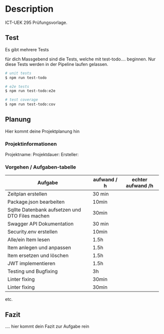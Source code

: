 # Description

ICT-UEK 295 Prüfungsvorlage.

## Test

Es gibt mehrere Tests

für dich Massgebend sind die Tests, welche mit test-todo.... beginnen. Nur diese Tests werden in der Pipeline laufen gelassen.

```bash
# unit tests
$ npm run test-todo

# e2e tests
$ npm run test-todo:e2e

# test coverage
$ npm run test-todo:cov
```

## Planung

Hier kommt deine Projektplanung hin

### Projektinformationen
Projektname: 
Projektdauer: 
Ersteller: 

### Vorgehen / Aufgaben-tabelle

| Aufgabe                                         | aufwand / h | echter aufwand /h |
|-------------------------------------------------|-------------|-------------------|
| Zeitplan erstellen                              | 30 min      |                   |
| Package.json bearbeiten                         | 10min       |                   |
| SqlIte Datenbank aufsetzen und DTO Files machen | 30min       |                   |
| Swagger API Dokumentation                       | 30 min      |                   |
| Security.env erstellen                          | 10min       |                   |
| Alle/ein Item lesen                             | 1.5h        |                   |
| Item anlegen und anpassen                       | 1.5h        |                   |
| Item ersetzen und löschen                       | 1.5h        |                   |
| JWT implementieren                              | 1.5h        |                   |
| Testing und Bugfixing                           | 3h          |                   |  
| Linter fixing                                   | 30min       |                   |
| Linter fixing                                   | 30min       |                   |

etc.

## Fazit
.... hier kommt dein Fazit zur Aufgabe rein
